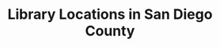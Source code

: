 ---
schema: default
title: Library Locations in San Diego County
organization: GIS
notes: >-
  Point feature layer of library locations with associated website and contact
  information, created by the County of San Diego Department of Public Works
  GIS, in conjunction with San Diego County Library (SDCL).
resources:
  - name: Library Locations (Shapefile)
    url: 'http://datasd-prod.s3.amazonaws.com/sde/library/CITY.LIBRARY_datasd.zip'
    format: shp
  - name: Library Locations (csv)
    url: 'http://datasd-prod.s3.amazonaws.com/sde/library/CITY.LIBRARY_datasd.csv'
    format: csv
  - name: Library Locations Dictionary
    url: >-
      https://datasd-prod.s3.amazonaws.com/sde/library/CITY.LIBRARY_dictionary_datasd.csv
    format: csv
  - name: Library Locations Metadata
    url: >-
      https://datasd-prod.s3.amazonaws.com/sde/library/CITY.LIBRARY_metadata_datasd.csv
    format: csv
license: 'http://www.opendefinition.org/licenses/odc-pddl'
category:
  - Culture and Recreation
  - City Infrastructure
maintainer: City of San Diego
maintainer_email: data@sandiego.gov
---